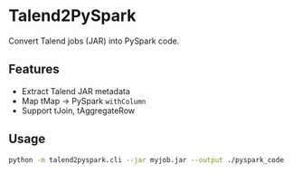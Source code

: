 # Talend2PySpark

Convert Talend jobs (JAR) into PySpark code.

## Features
- Extract Talend JAR metadata
- Map tMap → PySpark `withColumn`
- Support tJoin, tAggregateRow

## Usage
```bash
python -m talend2pyspark.cli --jar myjob.jar --output ./pyspark_code
```
